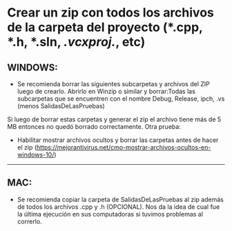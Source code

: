 # Crear un zip con todos los archivos de la carpeta del proyecto (*.cpp, *.h, *.sln, *.vcxproj.*, etc)

## WINDOWS:
- Se recomienda borrar las siguientes subcarpetas y archivos del ZIP luego de crearlo.
  Abrirlo en Winzip o similar y borrar:Todas las subcarpetas que se encuentren con el nombre Debug, Release, ipch, .vs (menos SalidasDeLasPruebas)

Si luego de borrar estas carpetas y generar el zip el archivo tiene más de 5 MB entonces no quedó borrado correctamente. Otra prueba:
- Habilitar mostrar archivos ocultos y borrar las carpetas antes de hacer el zip (https://mejorantivirus.net/cmo-mostrar-archivos-ocultos-en-windows-10/)
---
## MAC:
- Se recomienda copiar la carpeta de SalidasDeLasPruebas al zip además de todos los archivos .cpp y .h (OPCIONAL).
Nos da la idea de cual fue la última ejecución en sus computadoras si tuvimos problemas al correrlo.
